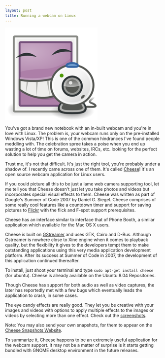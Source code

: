 ```yaml
---
layout: post
title: Running a webcam on Linux
---
```


<a href="http://www.gnome.org/projects/cheese/"><img class="small right" src="/static/2008/cheese-big.png" alt="Cheese"></a>

You've got a brand new notebook with an in-built webcam and you're in love with Linux. The problem is, your webcam runs only on the pre-installed Windows Vista/XP! This is one of the common hindrances I've found people meddling with. The celebration spree takes a poise when you end up wasting a lot of time on forums, websites, IRCs, etc. looking for the perfect solution to help you get the camera in action.

Trust me, it's not that difficult. It's just the right tool, you're probably under a shadow of. I recently came across one of them. It's called <a href="http://www.gnome.org/projects/cheese/">Cheese</a>! It's an open source webcam application for Linux users. 

If you could picture all this to be just a lame web camera supporting tool, let me tell you that Cheese doesn't just let you take photos and videos but incorporates special visual effects to them. Cheese was written as part of Google's Summer of Code 2007 by Daniel G. Siegel. Cheese comprises of some really cool features like a countdown timer and support for saving pictures to <a href="http://flickr.com/">Flickr</a> with the flick and F-spot support prerequisites.

Cheese has an interface similar to interface that of Phone Booth, a similar application which available for the Mac OS X users.

Cheese is built on <a href="http://www.gstreamer.net/">GStreamer</a> and uses GTK, Cairo and D-Bus. Although Gstreamer is nowhere close to Xine engine when it comes to playback quality, but the flexibility it gives to the developers tempt them to make outstanding applications using this very media application development platform. After its success at Summer of Code in 2007, the development of this application continued thereafter. 

To install, just shoot your terminal and type `sudo apt-get install cheese` (for ubuntu). Cheese is already available on the Ubuntu 8.04 Repositories.

Though Cheese has support for both audio as well as video captures, the later has reportedly met with a few bugs which eventually leads the application to crash, in some cases.

The eye candy effects are really good. They let you be creative with your images and videos with options to apply multiple effects to the images or videos by selecting more than one effect. Check out the <a href="http://www.gnome.org/projects/cheese/screenshots.html">screenshots</a>.

Note: You may also send your own snapshots, for them to appear on the <a href="http://live.gnome.org/Cheese/Snapshots/">Cheese Snapshots Website</a>.

To summarize it, Cheese happens to be an extremely useful application for the webcam support. It may not be a matter of surprise is it starts getting bundled with GNOME desktop environment in the future releases.
